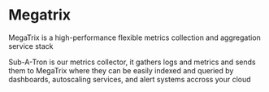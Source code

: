 # Megatrix

MegaTrix is a high-performance flexible metrics collection and aggregation service stack

Sub-A-Tron is our metrics collector, it gathers logs and metrics and sends them to MegaTrix where they can be easily indexed and queried by dashboards, autoscaling services, and alert systems accross your cloud
